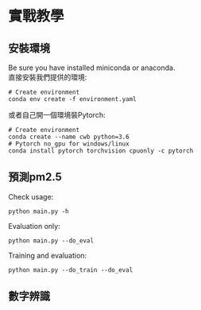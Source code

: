 # 實戰教學
## 安裝環境
Be sure you have installed miniconda or anaconda.<br>
直接安裝我們提供的環境:
```
# Create environment
conda env create -f environment.yaml
```
或者自己開一個環境裝Pytorch:
```
# Create environment
conda create --name cwb python=3.6
# Pytorch no_gpu for windows/linux
conda install pytorch torchvision cpuonly -c pytorch
```
## 預測pm2.5
Check usage:
```
python main.py -h
```
Evaluation only:
```
python main.py --do_eval
```
Training and evaluation:
```
python main.py --do_train --do_eval
```
## 數字辨識
